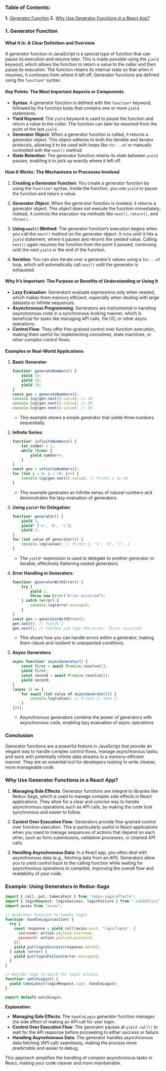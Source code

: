 ### Table of Contents:
**1.** [Generator Function](#generator)
**2.** [Why Use Generator Functions in a React App?](#why)


### 1. Generator Function <a id='generator' />

#### What It Is: A Clear Definition and Overview
A generator function in JavaScript is a special type of function that can pause its execution and resume later. This is made possible using the `yield` keyword, which allows the function to return a value to the caller and then pause its execution. The function retains its internal state so that when it resumes, it continues from where it left off. Generator functions are defined using the `function*` syntax.

#### Key Points: The Most Important Aspects or Components
- **Syntax**: A generator function is defined with the `function*` keyword, followed by the function body that contains one or more `yield` statements.
- **Yield Keyword**: The `yield` keyword is used to pause the function and return a value to the caller. The function can later be resumed from the point of the last `yield`.
- **Generator Object**: When a generator function is called, it returns a generator object. This object adheres to both the iterable and iterator protocols, allowing it to be used with loops like `for...of` or manually controlled with the `next()` method.
- **State Retention**: The generator function retains its state between `yield` pauses, enabling it to pick up exactly where it left off.

#### How It Works: The Mechanisms or Processes Involved
1. **Creating a Generator Function**: You create a generator function by using the `function*` syntax. Inside the function, you use `yield` to pause the function and return a value.
   
2. **Generator Object**: When the generator function is invoked, it returns a generator object. This object does not execute the function immediately; instead, it controls the execution via methods like `next()`, `return()`, and `throw()`.

3. **Using `next()` Method**: The generator function’s execution begins when you call the `next()` method on the generator object. It runs until it hits a `yield` statement, where it pauses and returns the yielded value. Calling `next()` again resumes the function from the point it paused, continuing until the next `yield` or the end of the function.

4. **Iteration**: You can also iterate over a generator’s values using a `for...of` loop, which will automatically call `next()` until the generator is exhausted.

#### Why It’s Important: The Purpose or Benefits of Understanding or Using It
- **Lazy Evaluation**: Generators evaluate expressions only when needed, which makes them memory efficient, especially when dealing with large datasets or infinite sequences.
- **Asynchronous Programming**: Generators are instrumental in handling asynchronous code in a synchronous-looking manner, which is beneficial for tasks like managing API calls, file I/O, or other async operations.
- **Control Flow**: They offer fine-grained control over function execution, making them useful for implementing coroutines, state machines, or other complex control flows.

#### Examples or Real-World Applications
1. **Basic Generator**:
   ```javascript
   function* generateNumbers() {
       yield 10;
       yield 20;
       yield 30;
   }
   const gen = generateNumbers();
   console.log(gen.next().value); // 10
   console.log(gen.next().value); // 20
   console.log(gen.next().value); // 30
   ```
   - This example shows a simple generator that yields three numbers sequentially.

2. **Infinite Series**:
   ```javascript
   function* infiniteNumbers() {
       let number = 1;
       while (true) {
           yield number++;
       }
   }
   const gen = infiniteNumbers();
   for (let i = 0; i < 10; i++) {
       console.log(gen.next().value); // Prints 1 to 10
   }
   ```
   - This example generates an infinite series of natural numbers and demonstrates the lazy evaluation of generators.

3. **Using `yield*` for Delegation**:
   ```javascript
   function* generator() {
       yield 1;
       yield* ['a', 'b', 'c'];
       yield 2;
   }
   for (let value of generator()) {
       console.log(value); // Prints 1, 'a', 'b', 'c', 2
   }
   ```
   - The `yield*` expression is used to delegate to another generator or iterable, effectively flattening nested generators.

4. **Error Handling in Generators**:
   ```javascript
   function* generatorWithError() {
       try {
           yield 1;
           throw new Error("Error occurred");
       } catch (error) {
           console.log(error.message);
       }
   }
   const gen = generatorWithError();
   gen.next(); // Yields 1
   gen.next(); // Catches and logs the error: "Error occurred"
   ```
   - This shows how you can handle errors within a generator, making them robust and resilient to unexpected conditions.

5. **Async Generators**:
   ```javascript
   async function* asyncGenerator() {
       const first = await Promise.resolve(1);
       yield first;
       const second = await Promise.resolve(2);
       yield second;
   }
   (async () => {
       for await (let value of asyncGenerator()) {
           console.log(value); // Prints 1, then 2
       }
   })();
   ```
   - Asynchronous generators combine the power of generators with asynchronous code, enabling lazy evaluation of async operations.

### Conclusion
Generator functions are a powerful feature in JavaScript that provide an elegant way to handle complex control flows, manage asynchronous tasks, and work with potentially infinite data streams in a memory-efficient manner. They are an essential tool for developers looking to write cleaner, more manageable code.

### Why Use Generator Functions in a React App? <a id='why' />

1. **Managing Side Effects**: Generator functions are integral to libraries like Redux-Saga, which is used to manage complex side effects in React applications. They allow for a clear and concise way to handle asynchronous operations such as API calls, by making the code look synchronous and easier to follow.

2. **Control Over Execution Flow**: Generators provide fine-grained control over function execution. This is particularly useful in React applications when you need to manage sequences of actions that depend on each other, such as form submissions, validation processes, or chained API calls.

3. **Handling Asynchronous Data**: In a React app, you often deal with asynchronous data (e.g., fetching data from an API). Generators allow you to yield control back to the calling function while waiting for asynchronous operations to complete, improving the overall flow and readability of your code.

### Example: Using Generators in Redux-Saga

```javascript
import { call, put, takeLatest } from "redux-saga/effects";
import { loginRequest, loginSuccess, loginFailure } from "./authSlice";
import axios from "axios";

// Generator function to handle login
function* handleLogin(action) {
  try {
    const response = yield call(axios.post, "/api/login", {
      username: action.payload.username,
      password: action.payload.password,
    });
    yield put(loginSuccess(response.data));
  } catch (error) {
    yield put(loginFailure(error.message));
  }
}

// Watcher saga to watch for login actions
function* watchLogin() {
  yield takeLatest(loginRequest.type, handleLogin);
}

export default watchLogin;
```

**Explanation**:
- **Managing Side Effects**: The `handleLogin` generator function manages the side effect of making an API call for user login.
- **Control Over Execution Flow**: The generator pauses at `yield call()` to wait for the API response before proceeding to either success or failure.
- **Handling Asynchronous Data**: The generator handles asynchronous data fetching (API call) seamlessly, making the process more predictable and easier to debug.

This approach simplifies the handling of complex asynchronous tasks in React, making your code cleaner and more maintainable.
